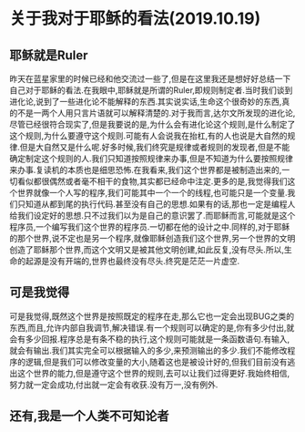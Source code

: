 # 关于我对于耶稣的看法(2019.10.19)

## 耶稣就是Ruler

昨天在蓝星家里的时候已经和他交流过一些了,但是在这里我还是想好好总结一下自己对于耶稣的看法.在我眼中,耶稣就是所谓的Ruler,即规则制定者.当时我们谈到进化论,说到了一些进化论不能解释的东西.其实说实话,生命这个很奇妙的东西,真的不是一两个人用只言片语就可以解释清楚的.对于我而言,达尔文所发现的进化论,尽管已经很符合现实了,但是我要说的是,为什么会有进化论这个规则,是什么制定了这个规则,为什么要遵守这个规则.可能有人会说我在抬杠,有的人也说是大自然的规律.但是大自然又是什么呢.好多时候,我们终究是规律或者规则的发现者,但是不能确定制定这个规则的人.我们只知道按照规律来办事,但是不知道为什么要按照规律来办事.复读机的本质也是细思恐怖.在我看来,我们这个世界都是被制造出来的,一切看似都很偶然或者毫不相干的食物,其实都已经命中注定.更多的是,我觉得我们这个世界就像一个人写的程序,我们可能其中一个一个的线程,也可能只是一个变量.我们只知道从都到尾的执行代码.甚至没有自己的思想.如果有的话,那也一定是编程人给我们设定好的思想.只不过我们以为是自己的意识罢了.而耶稣而言,可能就是这个程序员,一个编写我们这个世界的程序员.一切都在他的设计之中.同样的,对于耶稣的那个世界,说不定也是另一个程序,就像耶稣创造我们这个世界,另一个世界的文明创造了耶稣那个世界,而这个文明又是被其他文明创建,如此反复,没有尽头.所以,生命的起源是没有开端的,世界也最终没有尽头.终究是茫茫一片虚空.

## 可是我觉得

可是我觉得,既然这个世界是按照既定的程序在走,那么它也一定会出现BUG之类的东西,而且,允许内部自我调节,解决错误.有一个规则可以确定的是,你有多少付出,就会有多少回报.程序总是有条不稳的执行,这个规则可能就是一条函数语句.有输入,就会有输出.我们其实完全可以根据输入的多少,来预测输出的多少.我们不能修改程序的逻辑,但是我们可以修改变量的大小,随着这也是被设计好的,但我们目前没有逃出这个世界的能力,但是遵守这个世界的规则,去可以让我们过得更好.我始终相信,努力就一定会成功,付出就一定会有收获.没有万一,没有例外.

## 还有,我是一个人类不可知论者
